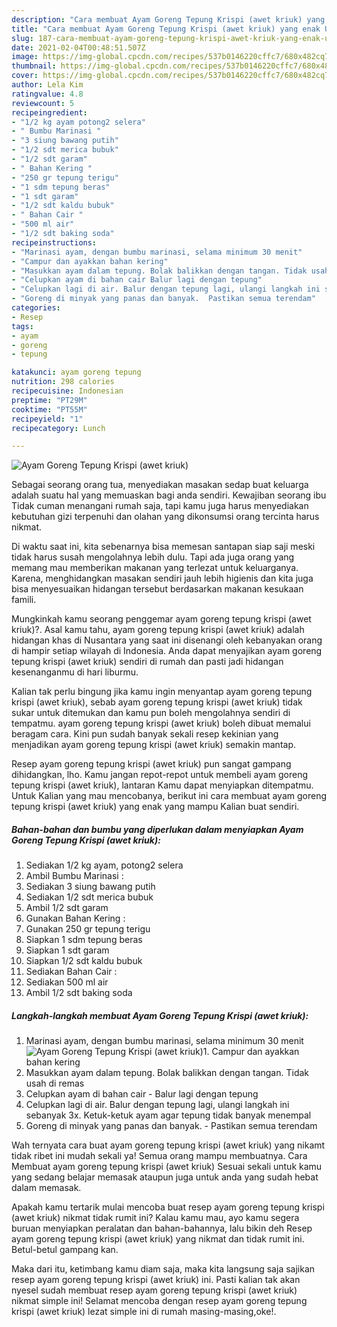 ```yaml
---
description: "Cara membuat Ayam Goreng Tepung Krispi (awet kriuk) yang enak Untuk Jualan"
title: "Cara membuat Ayam Goreng Tepung Krispi (awet kriuk) yang enak Untuk Jualan"
slug: 187-cara-membuat-ayam-goreng-tepung-krispi-awet-kriuk-yang-enak-untuk-jualan
date: 2021-02-04T00:48:51.507Z
image: https://img-global.cpcdn.com/recipes/537b0146220cffc7/680x482cq70/ayam-goreng-tepung-krispi-awet-kriuk-foto-resep-utama.jpg
thumbnail: https://img-global.cpcdn.com/recipes/537b0146220cffc7/680x482cq70/ayam-goreng-tepung-krispi-awet-kriuk-foto-resep-utama.jpg
cover: https://img-global.cpcdn.com/recipes/537b0146220cffc7/680x482cq70/ayam-goreng-tepung-krispi-awet-kriuk-foto-resep-utama.jpg
author: Lela Kim
ratingvalue: 4.8
reviewcount: 5
recipeingredient:
- "1/2 kg ayam potong2 selera"
- " Bumbu Marinasi "
- "3 siung bawang putih"
- "1/2 sdt merica bubuk"
- "1/2 sdt garam"
- " Bahan Kering "
- "250 gr tepung terigu"
- "1 sdm tepung beras"
- "1 sdt garam"
- "1/2 sdt kaldu bubuk"
- " Bahan Cair "
- "500 ml air"
- "1/2 sdt baking soda"
recipeinstructions:
- "Marinasi ayam, dengan bumbu marinasi, selama minimum 30 menit"
- "Campur dan ayakkan bahan kering"
- "Masukkan ayam dalam tepung. Bolak balikkan dengan tangan. Tidak usah di remas"
- "Celupkan ayam di bahan cair Balur lagi dengan tepung"
- "Celupkan lagi di air. Balur dengan tepung lagi, ulangi langkah ini sebanyak 3x. Ketuk-ketuk ayam agar tepung tidak banyak menempal"
- "Goreng di minyak yang panas dan banyak.  Pastikan semua terendam"
categories:
- Resep
tags:
- ayam
- goreng
- tepung

katakunci: ayam goreng tepung 
nutrition: 298 calories
recipecuisine: Indonesian
preptime: "PT29M"
cooktime: "PT55M"
recipeyield: "1"
recipecategory: Lunch

---
```



![Ayam Goreng Tepung Krispi (awet kriuk)](https://img-global.cpcdn.com/recipes/537b0146220cffc7/680x482cq70/ayam-goreng-tepung-krispi-awet-kriuk-foto-resep-utama.jpg)

Sebagai seorang orang tua, menyediakan masakan sedap buat keluarga adalah suatu hal yang memuaskan bagi anda sendiri. Kewajiban seorang ibu Tidak cuman menangani rumah saja, tapi kamu juga harus menyediakan kebutuhan gizi terpenuhi dan olahan yang dikonsumsi orang tercinta harus nikmat.

Di waktu  saat ini, kita sebenarnya bisa memesan santapan siap saji meski tidak harus susah mengolahnya lebih dulu. Tapi ada juga orang yang memang mau memberikan makanan yang terlezat untuk keluarganya. Karena, menghidangkan masakan sendiri jauh lebih higienis dan kita juga bisa menyesuaikan hidangan tersebut berdasarkan makanan kesukaan famili. 



Mungkinkah kamu seorang penggemar ayam goreng tepung krispi (awet kriuk)?. Asal kamu tahu, ayam goreng tepung krispi (awet kriuk) adalah hidangan khas di Nusantara yang saat ini disenangi oleh kebanyakan orang di hampir setiap wilayah di Indonesia. Anda dapat menyajikan ayam goreng tepung krispi (awet kriuk) sendiri di rumah dan pasti jadi hidangan kesenanganmu di hari liburmu.

Kalian tak perlu bingung jika kamu ingin menyantap ayam goreng tepung krispi (awet kriuk), sebab ayam goreng tepung krispi (awet kriuk) tidak sukar untuk ditemukan dan kamu pun boleh mengolahnya sendiri di tempatmu. ayam goreng tepung krispi (awet kriuk) boleh dibuat memalui beragam cara. Kini pun sudah banyak sekali resep kekinian yang menjadikan ayam goreng tepung krispi (awet kriuk) semakin mantap.

Resep ayam goreng tepung krispi (awet kriuk) pun sangat gampang dihidangkan, lho. Kamu jangan repot-repot untuk membeli ayam goreng tepung krispi (awet kriuk), lantaran Kamu dapat menyiapkan ditempatmu. Untuk Kalian yang mau mencobanya, berikut ini cara membuat ayam goreng tepung krispi (awet kriuk) yang enak yang mampu Kalian buat sendiri.

<!--inarticleads1-->

##### Bahan-bahan dan bumbu yang diperlukan dalam menyiapkan Ayam Goreng Tepung Krispi (awet kriuk):

1. Sediakan 1/2 kg ayam, potong2 selera
1. Ambil  Bumbu Marinasi :
1. Sediakan 3 siung bawang putih
1. Sediakan 1/2 sdt merica bubuk
1. Ambil 1/2 sdt garam
1. Gunakan  Bahan Kering :
1. Gunakan 250 gr tepung terigu
1. Siapkan 1 sdm tepung beras
1. Siapkan 1 sdt garam
1. Siapkan 1/2 sdt kaldu bubuk
1. Sediakan  Bahan Cair :
1. Sediakan 500 ml air
1. Ambil 1/2 sdt baking soda




<!--inarticleads2-->

##### Langkah-langkah membuat Ayam Goreng Tepung Krispi (awet kriuk):

1. Marinasi ayam, dengan bumbu marinasi, selama minimum 30 menit
<img src="https://img-global.cpcdn.com/steps/f6571b36b1402217/160x128cq70/ayam-goreng-tepung-krispi-awet-kriuk-langkah-memasak-1-foto.jpg" alt="Ayam Goreng Tepung Krispi (awet kriuk)">1. Campur dan ayakkan bahan kering
1. Masukkan ayam dalam tepung. Bolak balikkan dengan tangan. Tidak usah di remas
1. Celupkan ayam di bahan cair - Balur lagi dengan tepung
1. Celupkan lagi di air. Balur dengan tepung lagi, ulangi langkah ini sebanyak 3x. Ketuk-ketuk ayam agar tepung tidak banyak menempal
1. Goreng di minyak yang panas dan banyak.  - Pastikan semua terendam




Wah ternyata cara buat ayam goreng tepung krispi (awet kriuk) yang nikamt tidak ribet ini mudah sekali ya! Semua orang mampu membuatnya. Cara Membuat ayam goreng tepung krispi (awet kriuk) Sesuai sekali untuk kamu yang sedang belajar memasak ataupun juga untuk anda yang sudah hebat dalam memasak.

Apakah kamu tertarik mulai mencoba buat resep ayam goreng tepung krispi (awet kriuk) nikmat tidak rumit ini? Kalau kamu mau, ayo kamu segera buruan menyiapkan peralatan dan bahan-bahannya, lalu bikin deh Resep ayam goreng tepung krispi (awet kriuk) yang nikmat dan tidak rumit ini. Betul-betul gampang kan. 

Maka dari itu, ketimbang kamu diam saja, maka kita langsung saja sajikan resep ayam goreng tepung krispi (awet kriuk) ini. Pasti kalian tak akan nyesel sudah membuat resep ayam goreng tepung krispi (awet kriuk) nikmat simple ini! Selamat mencoba dengan resep ayam goreng tepung krispi (awet kriuk) lezat simple ini di rumah masing-masing,oke!.

